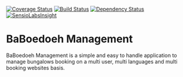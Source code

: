 [![Coverage Status](https://coveralls.io/repos/crocLeMonde/BaBoedoeh/badge.svg)](https://coveralls.io/r/crocLeMonde/BaBoedoeh)
[![Build Status](https://travis-ci.org/crocLeMonde/BaBoedoeh.svg)](https://travis-ci.org/crocLeMonde/BaBoedoeh)
[![Dependency Status](https://www.versioneye.com/user/projects/5564df4d636130001a210a00/badge.svg?style=flat)](https://www.versioneye.com/user/projects/5564df4d636130001a210a00)
[![SensioLabsInsight](https://insight.sensiolabs.com/projects/1380210c-e142-4651-b59c-6f5b8c283e9d/mini.png)](https://insight.sensiolabs.com/projects/1380210c-e142-4651-b59c-6f5b8c283e9d)


# BaBoedoeh Management

BaBoedoeh Management is a simple and easy to handle application to manage bungalows booking on a multi user, multi languages and multi booking websites basis.
